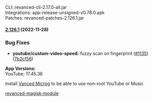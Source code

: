CLI: revanced-cli-2.17.0-all.jar  
Integrations: app-release-unsigned-v0.78.0.apk  
Patches: revanced-patches-2.126.1.jar  

#### [2.126.1](https://github.com/revanced/revanced-patches/compare/v2.126.0...v2.126.1) (2022-11-28)
### Bug Fixes
* **youtube/custom-video-speed:** fuzzy scan on fingerprint  ([#1135](https://github.com/revanced/revanced-patches/issues/1135)) ([7b2cf56](https://github.com/revanced/revanced-patches/commit/7b2cf5698b85f7e2a901f6085c53d042660dc5c7))

  
**App Versions:**  
YouTube: 17.45.36  

Install [Vanced Microg](https://github.com/TeamVanced/VancedMicroG/releases) to be able to use non-root YouTube or Music  

[revanced-magisk-module](https://github.com/j-hc/revanced-magisk-module)  
